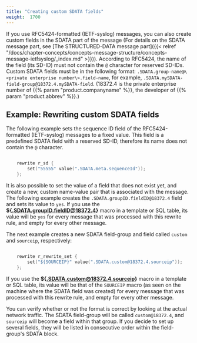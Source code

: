 ```yaml
---
title: "Creating custom SDATA fields"
weight:  1700
---
```

<!-- DISCLAIMER: This file is based on the syslog-ng Open Source Edition documentation https://github.com/balabit/syslog-ng-ose-guides/commit/2f4a52ee61d1ea9ad27cb4f3168b95408fddfdf2 and is used under the terms of The syslog-ng Open Source Edition Documentation License. The file has been modified by Axoflow. -->

If you use RFC5424-formatted (IETF-syslog) messages, you can also create custom fields in the SDATA part of the message (For details on the SDATA message part, see [The STRUCTURED-DATA message part]({{< relref "/docs/chapter-concepts/concepts-message-structure/concepts-message-ietfsyslog/_index.md" >}})). According to RFC5424, the name of the field (its SD-ID) must not contain the `@` character for reserved SD-IDs. Custom SDATA fields must be in the following format: `.SDATA.group-name@\<private enterprise number\>.field-name`, for example, `.SDATA.mySDATA-field-group@18372.4.mySDATA-field`. (18372.4 is the private enterprise number of {{% param "product.companyname" %}}, the developer of {{% param "product.abbrev" %}}.)


## Example: Rewriting custom SDATA fields

The following example sets the sequence ID field of the RFC5424-formatted (IETF-syslog) messages to a fixed value. This field is a predefined SDATA field with a reserved SD-ID, therefore its name does not contain the `@` character.

```c

    rewrite r_sd {
        set("55555" value(".SDATA.meta.sequenceId"));
    };

```

It is also possible to set the value of a field that does not exist yet, and create a new, custom name-value pair that is associated with the message. The following example creates the `.SDATA.groupID.fieldID@18372.4` field and sets its value to `yes`. If you use the **${.SDATA.groupID.fieldID@18372.4}** macro in a template or SQL table, its value will be `yes` for every message that was processed with this rewrite rule, and empty for every other message.

The next example creates a new SDATA field-group and field called `custom` and `sourceip`, respectively:

```c

    rewrite r_rewrite_set {
        set("${SOURCEIP}" value(".SDATA.custom@18372.4.sourceip"));
    };

```

If you use the **${.SDATA.custom@18372.4.sourceip}** macro in a template or SQL table, its value will be that of the `SOURCEIP` macro (as seen on the machine where the SDATA field was created) for every message that was processed with this rewrite rule, and empty for every other message.

You can verify whether or not the format is correct by looking at the actual network traffic. The SDATA field-group will be called `custom@18372.4`, and `sourceip` will become a field within that group. If you decide to set up several fields, they will be listed in consecutive order within the field-group's SDATA block.

